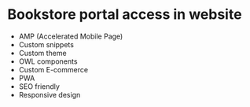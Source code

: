 # Bookstore portal access in website

- AMP (Accelerated Mobile Page)
- Custom snippets
- Custom theme
- OWL components
- Custom E-commerce
- PWA
- SEO friendly
- Responsive design

